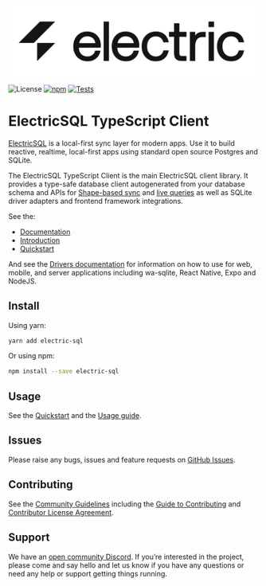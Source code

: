 <a href="https://electric-sql.com">
  <picture>
    <source media="(prefers-color-scheme: dark)"
        srcset="https://raw.githubusercontent.com/electric-sql/meta/main/identity/ElectricSQL-logo-light-trans.svg"
    />
    <source media="(prefers-color-scheme: light)"
        srcset="https://raw.githubusercontent.com/electric-sql/meta/main/identity/ElectricSQL-logo-black.svg"
    />
    <img alt="ElectricSQL logo"
        src="https://raw.githubusercontent.com/electric-sql/meta/main/identity/ElectricSQL-logo-black.svg"
    />
  </picture>
</a>

![License](https://img.shields.io/github/license/electric-sql/electric) [![npm](https://img.shields.io/npm/v/electric-sql)](https://www.npmjs.com/package/electric-sql) [![Tests](https://github.com/electric-sql/electric/actions/workflows/clients_typescript_tests.yml/badge.svg?event=push)](https://github.com/electric-sql/electric/actions/workflows/clients_typescript_tests.yml)

# ElectricSQL TypeScript Client

[ElectricSQL](https://electric-sql.com) is a local-first sync layer for modern apps. Use it to build reactive, realtime, local-first apps using standard open source Postgres and SQLite.

The ElectricSQL TypeScript Client is the main ElectricSQL client library. It provides a type-safe database client autogenerated from your database schema and APIs for [Shape-based sync](https://electric-sql.com/docs/usage/data-access/shapes) and [live queries](https://electric-sql.com/docs/usage/data-access/queries) as well as SQLite driver adapters and frontend framework integrations.

See the:

- [Documentation](https://electric-sql.com/docs)
- [Introduction](https://electric-sql.com/docs/intro/local-first)
- [Quickstart](https://electric-sql.com/docs/quickstart)

And see the [Drivers documentation](https://electric-sql.com/docs/integrations/drivers) for information on how to use for web, mobile, and server applications including wa-sqlite, React Native, Expo and NodeJS.

## Install

Using yarn:

```sh
yarn add electric-sql
```

Or using npm:

```sh
npm install --save electric-sql
```

## Usage

See the [Quickstart](https://electric-sql.com/docs/quickstart) and the [Usage guide](https://electric-sql.com/docs/usage).

## Issues

Please raise any bugs, issues and feature requests on [GitHub Issues](https://github.com/electric-sql/electric/issues).

## Contributing

See the [Community Guidelines](https://github.com/electric-sql/meta) including the [Guide to Contributing](https://github.com/electric-sql/meta/blob/main/CONTRIBUTING.md) and [Contributor License Agreement](https://github.com/electric-sql/meta/blob/main/CLA.md).

## Support

We have an [open community Discord](https://discord.electric-sql.com). If you’re interested in the project, please come and say hello and let us know if you have any questions or need any help or support getting things running.
